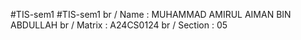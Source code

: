  #TIS-sem1    #TIS-sem1 br / 
Name : MUHAMMAD AMIRUL AIMAN BIN ABDULLAH br /
Matrix : A24CS0124 br /
Section : 05
